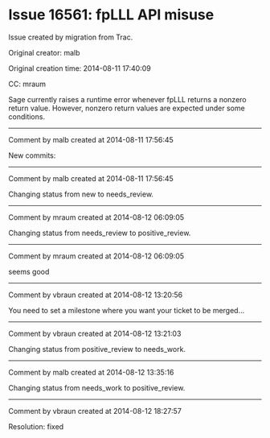 # Issue 16561: fpLLL API misuse

Issue created by migration from Trac.

Original creator: malb

Original creation time: 2014-08-11 17:40:09

CC:  mraum

Sage currently raises a runtime error whenever fpLLL returns a nonzero return value. However, nonzero return values are expected under some conditions.


---

Comment by malb created at 2014-08-11 17:56:45

New commits:


---

Comment by malb created at 2014-08-11 17:56:45

Changing status from new to needs_review.


---

Comment by mraum created at 2014-08-12 06:09:05

Changing status from needs_review to positive_review.


---

Comment by mraum created at 2014-08-12 06:09:05

seems good


---

Comment by vbraun created at 2014-08-12 13:20:56

You need to set a milestone where you want your ticket to be merged...


---

Comment by vbraun created at 2014-08-12 13:21:03

Changing status from positive_review to needs_work.


---

Comment by malb created at 2014-08-12 13:35:16

Changing status from needs_work to positive_review.


---

Comment by vbraun created at 2014-08-12 18:27:57

Resolution: fixed
